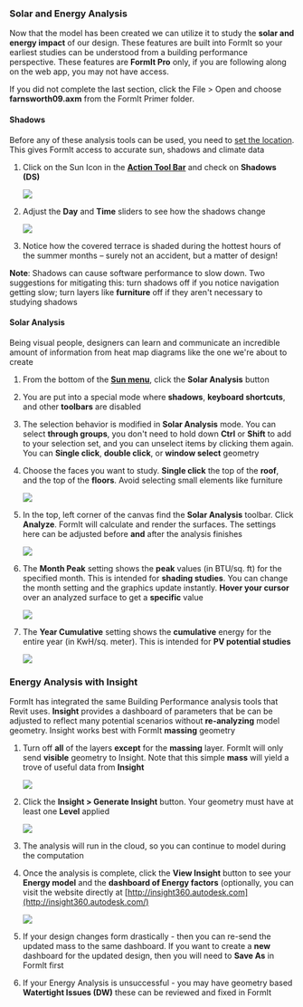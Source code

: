 ### Solar and Energy Analysis
Now that the model has been created we can utilize it to study the **solar and energy impact** of our design. These features are built into FormIt so your earliest studies can be understood from a building performance perspective. These features are **FormIt Pro** only, if you are following along on the web app, you may not have access.

If you did not complete the last section, click the File &gt; Open and choose **farnsworth09.axm** from the FormIt Primer folder.

#### Shadows
Before any of these analysis tools can be used, you need to [set the location](/Building-the-Farnsworth-House/Setting-Location.md). This gives FormIt access to accurate sun, shadows and climate data

1. Click on the Sun Icon in the [**Action Tool Bar**](../formit-introduction/tool-bars.md) and check on **Shadows (DS)**

    ![](./images/3bdf0e2a-0ad4-4aac-b6fc-5e789643b0d6.png)

2. Adjust the **Day** and **Time** sliders to see how the shadows change 

    ![](./images/UpperTerraceSketch_32.png)

3. Notice how the covered terrace is shaded during the hottest hours of the summer months – surely not an accident, but a matter of design! 

**Note**: Shadows can cause software performance to slow down. Two suggestions for mitigating this: turn shadows off if you notice navigation getting slow; turn layers like **furniture** off if they aren't necessary to studying shadows

#### Solar Analysis
Being visual people, designers can learn and communicate an incredible amount of information from heat map diagrams like the one we're about to create

1. From the bottom of the [**Sun menu**](../formit-introduction/tool-bars.md), click the **Solar Analysis** button

2. You are put into a special mode where **shadows**, **keyboard shortcuts**, and other **toolbars** are disabled

3. The selection behavior is modified in **Solar Analysis** mode. You can select **through groups**, you don't need to hold down **Ctrl** or **Shift** to add to your selection set, and you can unselect items by clicking them again. You can **Single click**, **double click**, or **window select** geometry

3. Choose the faces you want to study. **Single click** the top of the **roof**, and the top of the **floors**. Avoid selecting small elements like furniture

    ![](./images/UpperTerraceSketch_33.png)

4. In the top, left corner of the canvas find the **Solar Analysis** toolbar. Click **Analyze**. FormIt will calculate and render the surfaces. The settings here can be adjusted before **and** after the analysis finishes

    ![](./images/SolarAnalysis.png)

3. The **Month Peak** setting shows the **peak** values (in BTU/sq. ft) for the specified month. This is intended for **shading studies**. You can change the month setting and the graphics update instantly. **Hover your cursor** over an analyzed surface to get a **specific** value

    ![](./images/460060a0-ea3b-4095-af45-40045811be22.png)

4. The **Year Cumulative** setting shows the **cumulative** energy for the entire year (in KwH/sq. meter). This is intended for **PV potential studies** 

    ![](./images/a9f61dfb-dfc9-4751-b145-b131a69c53cf.png)

### Energy Analysis with Insight 
FormIt has integrated the same Building Performance analysis tools that Revit uses. **Insight** provides a dashboard of parameters that be can be adjusted to reflect many potential scenarios without **re-analyzing** model geometry. Insight works best with FormIt **massing** geometry

1. Turn off **all** of the layers **except** for the **massing** layer. FormIt will only send **visible** geometry to Insight. Note that this simple **mass** will yield a trove of useful data from **Insight**

    ![](./images/EnergyMassing.png)

2. Click the **Insight &gt; Generate Insight** button. Your geometry must have at least one **Level** applied

    ![](./images/deac2672-e76b-478c-8e12-fc7b270e59f2.png)

3. The analysis will run in the cloud, so you can continue to model during the computation 

4. Once the analysis is complete, click the **View Insight** button to see your **Energy model** and the **dashboard of Energy factors** (optionally, you can visit the website directly at [http://insight360.autodesk.com](http://insight360.autodesk.com/)

    ![](./images/EnergyDashboard.png)
    
5. If your design changes form drastically - then you can re-send the updated mass to the same dashboard. If you want to create a **new** dashboard for the updated design, then you will need to **Save As** in FormIt first

6. If your Energy Analysis is unsuccessful - you may have geometry based **Watertight Issues (DW)** these can be reviewed and fixed in FormIt